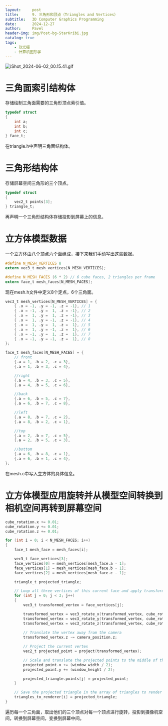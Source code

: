 ```yaml
---
layout:     post
title:      9. 三角形和顶点（Triangles and Vertices）
subtitle:   3D Computer Graphics Programming
date:       2024-12-27
author:     Pavel
header-img: img/Post-bg-StarKribi.jpg
catalog: true
tags:
    - 软光栅
    - 计算机图形学
---
```


![iShot_2024-06-02_00.15.41.gif](https://pavelblog-images-1333471781.cos.ap-shanghai.myqcloud.com/undefined20241227153056525.gif?imageSlim)

# 三角面索引结构体

存储绘制三角面需要的三角形顶点索引值。

```c
typedef struct 
{
    int a;
    int b;
    int c;
} face_t;
```
在triangle.h中声明三角面结构体。

# 三角形结构体

存储屏幕空间三角形的三个顶点。

```c
typedef struct 
{
    vec2_t points[3];
} triangle_t;
```

再声明一个三角形结构体存储投影到屏幕上的信息。

# 立方体模型数据

一个立方体由八个顶点六个面组成，接下来我们手动写出这些数据。

```c
#define N_MESH_VERTICES 8
extern vec3_t mesh_vertices[N_MESH_VERTICES];

#define N_MESH_FACES (6 * 2) // 6 cube faces, 2 triangles per frame
extern face_t mesh_faces[N_MESH_FACES];

```
现在mesh.h文件中定义8个定点，6个三角面。

```c
vec3_t mesh_vertices[N_MESH_VERTICES] = {
    { .x = -1, .y = -1, .z = -1}, // 1
    { .x = -1, .y =  1, .z = -1}, // 2
    { .x =  1, .y =  1, .z = -1}, // 3
    { .x =  1, .y = -1, .z = -1}, // 4
    { .x =  1, .y =  1, .z =  1}, // 5
    { .x =  1, .y = -1, .z =  1}, // 6
    { .x = -1, .y =  1, .z =  1}, // 7
    { .x = -1, .y = -1, .z =  1}, // 8
};

face_t mesh_faces[N_MESH_FACES] = {
    // front
    {.a = 1, .b = 2, .c = 3},
    {.a = 1, .b = 3, .c = 4},

    //right
    {.a = 4, .b = 3, .c = 5},
    {.a = 4, .b = 5, .c = 6},

    //back
    {.a = 6, .b = 5, .c = 7},
    {.a = 6, .b = 7, .c = 8},

    //left
    {.a = 8, .b = 7, .c = 2},
    {.a = 8, .b = 2, .c = 1},

    //top
    {.a = 2, .b = 7, .c = 5},
    {.a = 2, .b = 5, .c = 3},

    //bottom
    {.a = 6, .b = 8, .c = 1},
    {.a = 6, .b = 1, .c = 4},
};
```
在mesh.c中写入立方体的具体信息。

# 立方体模型应用旋转并从模型空间转换到相机空间再转到屏幕空间

```c
cube_rotation.x += 0.01;
cube_rotation.y += 0.01;
cube_rotation.z += 0.01;

for (int i = 0; i < N_MESH_FACES; i++)
{
    face_t mesh_face = mesh_faces[i];

    vec3_t face_vertices[3];
    face_vertices[0] = mesh_vertices[mesh_face.a - 1];
    face_vertices[1] = mesh_vertices[mesh_face.b - 1];
    face_vertices[2] = mesh_vertices[mesh_face.c - 1];

    triangle_t projected_triangle;

    // Loop all three vertices of this current face and apply transformations
    for (int j = 0; j < 3; j++)
    {
        vec3_t transformed_vertex = face_vertices[j];

        transformed_vertex = vec3_rotate_x(transformed_vertex, cube_rotation.x);
        transformed_vertex = vec3_rotate_y(transformed_vertex, cube_rotation.y);
        transformed_vertex = vec3_rotate_z(transformed_vertex, cube_rotation.z);
        
        // Translate the vertex away from the camera
        transformed_vertex.z -= camera_position.z;

        // Project the current vertex
        vec2_t projected_point = project(transformed_vertex);

        // Scale and translate the projected points to the middle of the screen
        projected_point.x += (window_width / 2);
        projected_point.y += (window_height / 2);

        projected_triangle.points[j] = projected_point;
    }

    // Save the projected triangle in the array of triangles to render
    triangles_to_renderer[i] = projected_triangle;
}
```
遍历每一个三角面，取出他们的三个顶点对每一个顶点进行旋转，投影到摄像机空间，转换到屏幕空间，变换到屏幕中间。